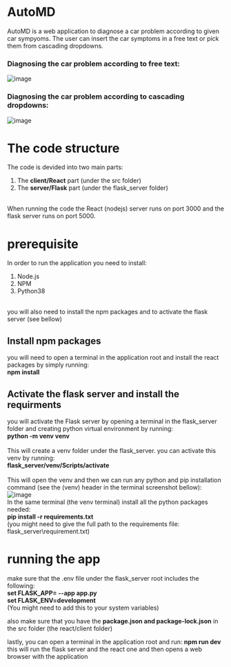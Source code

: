 # AutoMD

AutoMD is a web application to diagnose a car problem according to given car sympyoms.
The user can insert the car symptoms in a free text or pick them from cascading dropdowns.

### Diagnosing the car problem according to free text:
![image](https://user-images.githubusercontent.com/99175298/214261401-54df7e4c-0b29-4a15-a8ca-8d907d1c3e2b.png)

### Diagnosing the car problem according to cascading dropdowns:
![image](https://user-images.githubusercontent.com/99175298/214261511-884c3542-7f10-4054-9266-f7e404988a16.png)

# The code structure
The code is devided into two main parts: 
1. The **client/React** part (under the src folder) 
2. The **server/Flask** part (under the flask_server folder)
<br/>
When running the code the React (nodejs) server runs on port 3000 and the flask server runs on port 5000.

# prerequisite 
In order to run the application you need to install:
1. Node.js
2. NPM
3. Python38
<br/>
you will also need to install the npm packages and to activate the flask server (see bellow) 

## Install npm packages 
you will need to open a terminal in the application root and install the react packages by simply running: <br/>
**npm install**

## Activate the flask server and install the requirments 
you will activate the Flask server by opening a terminal in the flask_server folder and creating python virtual environment by running: <br/>
**python -m venv venv**  <br/>
 <br/>
This will create a venv folder under the flask_server. you can activate this venv by running:  <br/>
**flask_server/venv/Scripts/activate**  <br/>
 <br/>
This will open the venv and then we can run any python and pip installation command (see the (venv) header in the terminal screenshot bellow): <br/>
![image](https://user-images.githubusercontent.com/99175298/214264559-28b9697a-ae11-4387-8ad3-d3884f84aa69.png)
 <br/>
In the same terminal (the venv terminal) install all the python packages needed:  <br/>
**pip install -r requirements.txt**  <br/> (you might need to give the full path to the requirements file: flask_server\requirement.txt)

# running the app
make sure that the .env file under the flask_server root includes the following: <br/>
**set FLASK_APP= --app app.py** <br/>
**set FLASK_ENV=development** <br/>
(You might need to add this to your system variables) <br/>

also make sure that you have the **package.json and package-lock.json** in the src folder (the react/client folder)

lastly, you can open a terminal in the application root and run: 
**npm run dev**
this will run the flask server and the react one and then opens a web browser with the application 

